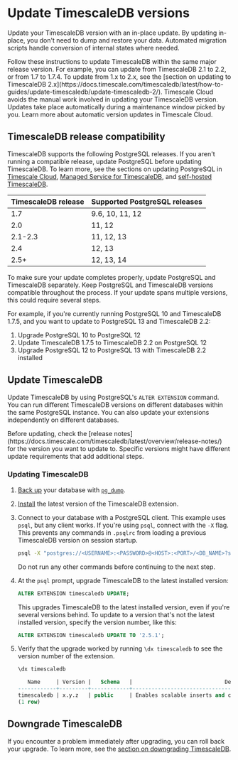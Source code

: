 # Update TimescaleDB versions

Update your TimescaleDB version with an in-place update. By updating in-place,
you don't need to dump and restore your data. Automated migration scripts handle
conversion of internal states where needed.

<highlight type="important">
Follow these instructions to update TimescaleDB within the same major release
version. For example, you can update from TimescaleDB 2.1 to 2.2, or from 1.7 to
1.7.4. To update from 1.x to 2.x, see the [section on updating to TimescaleDB 
2.x](https://docs.timescale.com/timescaledb/latest/how-to-guides/update-timescaledb/update-timescaledb-2/).
</highlight>

<highlight type="cloud" header="Make upgrades automatic" button="Try Timescale Cloud for free">
Timescale Cloud avoids the manual work involved in updating your TimescaleDB version. 
Updates take place automatically during a maintenance window picked by you. 
Learn more about automatic version updates in Timescale Cloud.
</highlight>

## TimescaleDB release compatibility

TimescaleDB supports the following PostgreSQL releases. If you aren't running a
compatible release, update PostgreSQL before updating TimescaleDB. To learn
more, see the sections on updating PostgreSQL in
[Timescale Cloud][cloud-update-pg],
[Managed Service for TimescaleDB][mst-update-pg], and
[self-hosted TimescaleDB][self-hosted-update-pg].

| TimescaleDB release | Supported PostgreSQL releases |
| ------------------- | ----------------------------- |
| 1.7                 | 9.6, 10, 11, 12               |
| 2.0                 | 11, 12                        |
| 2.1-2.3             | 11, 12, 13                    |
| 2.4                 | 12, 13                        |
| 2.5+                | 12, 13, 14                    |

<highlight type="important"> 
To make sure your update completes properly, update PostgreSQL and TimescaleDB
separately. Keep PostgreSQL and TimescaleDB versions compatible throughout the 
process. If your update spans multiple versions, this could require several steps.

For example, if you're currently running PostgreSQL 10 and TimescaleDB 1.7.5,
and you want to update to PostgreSQL 13 and TimescaleDB 2.2:

1. Upgrade PostgreSQL 10 to PostgreSQL 12
1. Update TimescaleDB 1.7.5 to TimescaleDB 2.2 on PostgreSQL 12
1. Upgrade PostgreSQL 12 to PostgreSQL 13 with TimescaleDB 2.2 installed

</highlight>

## Update TimescaleDB

Update TimescaleDB by using PostgreSQL's `ALTER EXTENSION` command. You can run
different TimescaleDB versions on different databases within the same PostgreSQL
instance. You can also update your extensions independently on different
databases.

<highlight type="important"> 
Before updating, check the [release
notes](https://docs.timescale.com/timescaledb/latest/overview/release-notes/)
for the version you want to update to. Specific versions might have different
update requirements that add additional steps.
</highlight>

<procedure>

### Updating TimescaleDB

1.  [Back up][backup] your database with [`pg_dump`][pg_dump].
1.  [Install][install] the latest version of the TimescaleDB extension.
1.  Connect to your database with a PostgreSQL client. This example uses `psql`,
    but any client works. If you're using `psql`, connect with the `-X` flag.
    This prevents any commands in `.psqlrc` from loading a previous TimescaleDB
    version on session startup.
    ```bash
    psql -X "postgres://<USERNAME>:<PASSWORD>@<HOST>:<PORT>/<DB_NAME>?sslmode=require"
    ```
    Do not run any other commands before continuing to the next step.
1.  At the `psql` prompt, upgrade TimescaleDB to the latest installed version:
    ```sql
    ALTER EXTENSION timescaledb UPDATE;
    ```
    This upgrades TimescaleDB to the latest installed version, even if you're
    several versions behind. To update to a version that's not the latest
    installed version, specify the version number, like this:
    ```sql
    ALTER EXTENSION timescaledb UPDATE TO '2.5.1';
    ```
1.  Verify that the upgrade worked by running `\dx timescaledb` to see the
    version number of the extension.

    ```sql
    \dx timescaledb

       Name     | Version |   Schema   |                             Description
    ------------+---------+------------+---------------------------------------------------------------------
    timescaledb | x.y.z   | public     | Enables scalable inserts and complex queries for time-series data
    (1 row)
    ```

</procedure>

## Downgrade TimescaleDB

If you encounter a problem immediately after upgrading, you can roll back your
upgrade. To learn more, see the [section on downgrading TimescaleDB][downgrade].

[backup]: /how-to-guides/backup-and-restore/
[changes-in-2.0]: /overview/release-notes/changes-in-timescaledb-2/
[cloud-update-pg]: cloud/:currentVersion:/maintenance/#upgrade-to-a-new-postgresql-version
[downgrade]: /how-to-guides/update-timescaledb/downgrade-timescaledb/
[install]: /install/:currentVersion:/
[mst-update-pg]: https://kb-managed.timescale.com/en/articles/5368016-perform-a-postgresql-major-version-upgrade
[pg_dump]: https://www.postgresql.org/docs/current/app-pgdump.html
[pg_upgrade]: https://www.postgresql.org/docs/current/static/pgupgrade.html
[self-hosted-update-pg]: /timescaledb/:currentVersion:/how-to-guides/update-timescaledb/upgrade-postgresql/
[telemetry]: /administration/telemetry/
[update-docker]: /how-to-guides/update-timescaledb/updating-docker/
[update-timescaledb]: /how-to-guides/update-timescaledb/update-timescaledb/
[update-tsdb-2]: /how-to-guides/update-timescaledb/update-timescaledb-2/
[upgrade-pg]: /how-to-guides/update-timescaledb/upgrade-postgresql/
